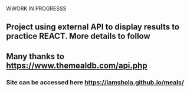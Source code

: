 WWORK IN PROGRESSS


## Project using external API to display results to practice REACT. More details to follow 

## Many thanks to https://www.themealdb.com/api.php


### Site can be accessed here https://iamshola.github.io/meals/
